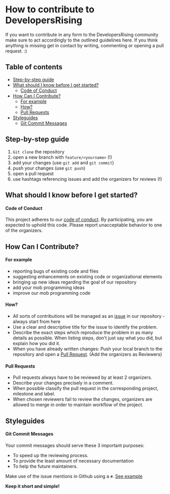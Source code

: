 # How to contribute to DevelopersRising

If you want to contribute in any form to the DevelopersRising community make sure to act accordingly to the outlined guidelines here. If you think anything is missing get in contact by writing, commenting or opening a pull request. :)

## Table of contents

  - [Step-by-step guide](#step-by-step-guide)
  - [What should I know before I get started?](#what-should-i-know-before-i-get-started)
      - [Code of Conduct](#code-of-conduct)
  - [How Can I Contribute?](#how-can-i-contribute)
      - [For example](#for-example)
      - [How?](#how)
      - [Pull Requests](#pull-requests)
  - [Styleguides](#styleguides)
      - [Git Commit Messages](#git-commit-messages)


## Step-by-step guide 

1. `Git clone` the repository 
1. open a new branch with `feature/<yourname>` (!)
1. add your changes  (use `git add` and `git commit`)
1. push your changes (use `git push`) 
1. open a pull request 
1. use hashtags referencing issues and add the organizers for reviews (!)


## What should I know before I get started?

#### Code of Conduct

This project adheres to our [code of conduct](./CodeOfConduct.md). By participating, you are expected to uphold this code. Please report unacceptable behavior to one of the organizers.

## How Can I Contribute?

#### For example
- reporting bugs of existing code and files
- suggesting enhancements on existing code or organizational elements
- bringing up new ideas regarding the goal of our repository
- add your mob programming ideas
- improve our mob programming code

#### How?
- All sorts of contributions will be managed as an [issue](https://github.com/DevelopersRising/DevelopersRising/issues) in our repository - always start from here
- Use a clear and descriptive title for the issue to identify the problem.
- Describe the exact steps which reproduce the problem in as many details as possible. When listing steps, don't just say what you did, but explain how you did it.
- When you have already written changes: Push your local branch to the repository and open a [Pull Request](http://makeapullrequest.com/). (Add the organizers as Reviewers)

#### Pull Requests
- Pull requests always have to be reviewed by at least 2 organizers.
- Describe your changes precisely in a comment.
- When possible classify the pull request in the corresponding project, milestone and label.
- When chosen reviewers fail to review the changes, organizers are allowed to merge in order to maintain workflow of the project.

## Styleguides

#### Git Commit Messages

Your commit messages should serve these 3 important purposes:

- To speed up the reviewing process.
- To provide the least amount of necessary documentation
- To help the future maintainers.

Make use of the issue mentions in Github using a `#`. 
[See example](https://github.com/blog/957-introducing-issue-mentions)

**Keep it short and simple!**